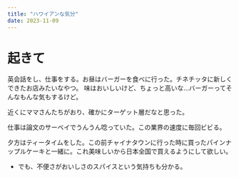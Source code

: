 ```yaml
---
title: "ハワイアンな気分"
date: 2023-11-09
---
```


# 起きて
英会話をし、仕事をする。お昼はバーガーを食べに行った。チネチッタに新しくできたお店みたいなやつ。
味はおいしいけど、ちょっと高いな...バーガーってそんなもんな気もするけど。

近くにママさんたちがおり、確かにターゲット層だなと思った。

仕事は論文のサーベイでうんうん唸っていた。この業界の速度に毎回ビビる。

夕方はティータイムをした。この前チャイナタウンに行った時に買ったパインナップルケーキと一緒に。これ美味しいから日本全国で買えるようにして欲しい。
- でも、不便さがおいしさのスパイスという気持ちも分かる。